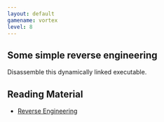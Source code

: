 ```yaml
---
layout: default
gamename: vortex
level: 8
---
```

Some simple reverse engineering
-------------------------------
Disassemble this dynamically linked executable.

Reading Material
----------------
- [Reverse Engineering][]

[Reverse Engineering]: https://web.archive.org/web/20160315083251/http://althing.cs.dartmouth.edu/local/www.acm.uiuc.edu/sigmil/RevEng/
